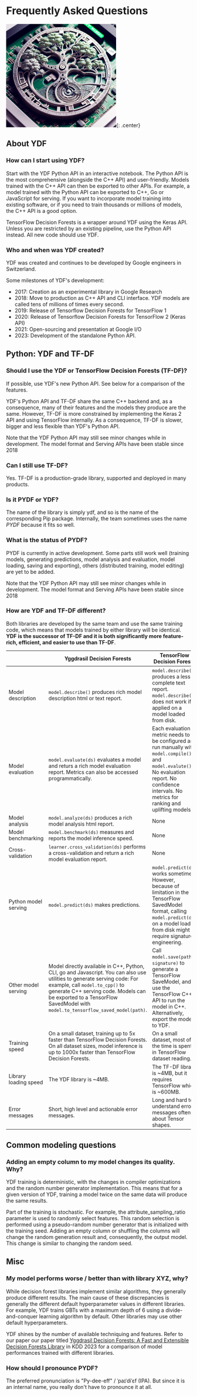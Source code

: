 # Frequently Asked Questions

![](image/cpu_forest.png){: .center}

## About YDF

### How can I start using YDF?

Start with the YDF Python API in an interactive notebook. The Python API is the
most comprehensive (alongside the C++ API) and user-friendly. Models trained
with the C++ API can then be exported to other APIs. For example, a model trained
with the Python API can be exported to C++, Go or JavaScript for serving. If you
want to incorporate model training into existing software, or if you need to
train thousands or millions of models, the C++ API is a good option.

TensorFlow Decision Forests is a wrapper around YDF using the Keras API. Unless
you are restricted by an existing pipeline, use the Python API instead. All new
code should use YDF.

### Who and when was YDF created?

YDF was created and continues to be developed by Google engineers in Switzerland.

Some milestones of YDF's development:
-   2017: Creation as an experimental library in Google Research
-   2018: Move to production as C++ API and CLI interface. YDF models are called
    tens of millions of times every second.
-   2019: Release of Tensorflow Decision Forests for TensorFlow 1
-   2020: Release of Tensorflow Decision Forests for TensorFlow 2 (Keras API)
-   2021: Open-sourcing and presentation at Google I/O
-   2023: Development of the standalone Python API.

## Python: YDF and TF-DF

### Should I use the YDF or TensorFlow Decision Forests (TF-DF)?

If possible, use YDF's new Python API. See below for a comparison of the
features.

YDF's Python API and TF-DF share the same C++ backend and, as a consequence,
many of their features and the models they produce are the same. However, TF-DF
is more constrained by implementing the Keras 2 API and using TensorFlow
internally. As a consequence, TF-DF is slower, bigger and less flexible than
YDF's Python API.

Note that the YDF Python API may still see minor changes while in development.
The model format and Serving APIs have been stable since 2018

### Can I still use TF-DF?

Yes. TF-DF is a production-grade library, supported and deployed in many 
products.

### Is it PYDF or YDF?
The name of the library is simply ydf, and so is the
name of the corresponding Pip package. Internally, the team sometimes uses
the name *PYDF* because it fits so well.

### What is the status of PYDF? 
PYDF is currently in active development. Some parts still work well (training
models, generating predictions, model analysis and evaluation, model loading, 
saving and exporting), others (distributed training, model editing) are yet to 
be added. 

Note that the YDF Python API may still see minor changes while in development.
The model format and Serving APIs have been stable since 2018

### How are YDF and TF-DF different?

Both libraries are developed by the same team and use the same training code,
which means that models trained by either library will be identical.
**YDF is the successor of TF-DF and it is both significantly more feature-rich, efficient, and easier to use than TF-DF**.


| | Yggdrasil Decision Forests | TensorFlow Decision Forests |
|---|---|---|
| Model description | `model.describe()` produces rich model description html or text report. | `model.describe()` produces a less complete text report. `model.describe()` does not work if applied on a model loaded from disk. |
| Model evaluation | `model.evaluate(ds)` evaluates a model and returs a rich model evaluation report. Metrics can also be accessed programmatically. | Each evaluation metric needs to be configured and run manually with `model.compile()` and `model.evalute()`. No evaluation report. No confidence intervals. No metrics for ranking and uplifting models. |
| Model analysis | `model.analyze(ds)` produces a rich model analysis html report. | None |
| Model benchmarking | `model.benchmark(ds)` measures and reports the model inference speed. | None |
| Cross-validation | `learner.cross_validation(ds)` performs a cross-validation and return a rich model evaluation report. | None |
| Python model serving | `model.predict(ds)` makes predictions. | `model.predict(ds)` works sometimes. However, because of limitation in the TensorFlow SavedModel format, calling `model.predict(ds)` on a model loaded from disk might require signature engineering. |
| Other model serving | Model directly available in C++, Python, CLI, go and Javascript. You can also use utilities to generate serving code: For example, call `model.to_cpp()` to generate C++ serving code. Models can be exported to a TensorFlow SavedModel with `model.to_tensorflow_saved_model(path)`. | Call `model.save(path, signature)` to generate a TensorFlow SaveModel, and use the TensorFlow C++ API to run the model in C++. Alternatively, export the model to YDF. |
| Training speed | On a small dataset, training up to 5x faster than TensorFlow Decision Forests. On all dataset sizes, model inference is up to 1000x faster than TensorFlow Decision Forests. | On a small dataset, most of the time is spent in TensorFlow dataset reading. |
| Library loading speed | The YDF library is ~4MB. | The TF-DF library is ~4MB, but it requires TensorFlow which is ~600MB. |
| Error messages | Short, high level and actionable error messages. | Long and hard to understand error messages often about Tensor shapes. |

## Common modeling questions

### Adding an empty column to my model changes its quality. Why?

YDF training is deterministic, with the changes in compiler optimizations and
the random number generator implementation. This means that for a given version
of YDF, training a model twice on the same data will produce the same results.

Part of the training is stochastic. For example, the attribute_sampling_ratio
parameter is used to randomly select features. This random selection is
performed using a pseudo-random number generator that is initialized with the
training seed. Adding an empty column or shuffling the columns will change the
random generation result and, consequently, the output model. This change is
similar to changing the random seed.

## Misc

### My model performs worse / better than with library XYZ, why?

While decision forest libraries implement similar algorithms, they generally
produce different results. The main cause of these discrepancies is
generally the different default hyperparameter values in different libraries.
For example, YDF trains GBTs with a maximum depth of 6 using a
divide-and-conquer learning algorithm by default. Other libraries may use other
default hyperparameters.

YDF shines by the number of available techniquing and features. Refer to our
paper our paper titled
[Yggdrasil Decision Forests: A Fast and Extensible Decision Forests Library](https://doi.org/10.1145/3580305.3599933)
in KDD 2023 for a comparison of model performances trained with different
libraries.

### How should I pronounce PYDF?
The preferred pronunciation is "Py-dee-eff" / ˈpaɪˈdiˈɛf (IPA). But since it
is an internal name, you really don't have to pronounce it at all.

